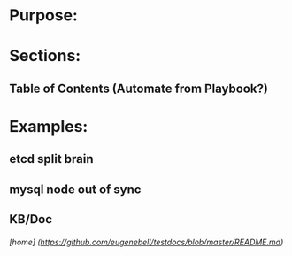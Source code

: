 # Purpose:

# Sections: 
## Table of Contents (Automate from Playbook?)

# Examples:
## etcd split brain 
## mysql node out of sync
## KB/Doc















###### [home] (https://github.com/eugenebell/testdocs/blob/master/README.md)
